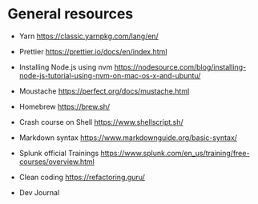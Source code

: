 # General resources

- Yarn
  https://classic.yarnpkg.com/lang/en/

- Prettier
  https://prettier.io/docs/en/index.html

- Installing Node.js using nvm
  https://nodesource.com/blog/installing-node-js-tutorial-using-nvm-on-mac-os-x-and-ubuntu/

- Moustache
  https://perfect.org/docs/mustache.html

- Homebrew
  https://brew.sh/

- Crash course on Shell
  https://www.shellscript.sh/

- Markdown syntax
  https://www.markdownguide.org/basic-syntax/

- Splunk official Trainings
  https://www.splunk.com/en_us/training/free-courses/overview.html

- Clean coding
  https://refactoring.guru/

- Dev Journal
